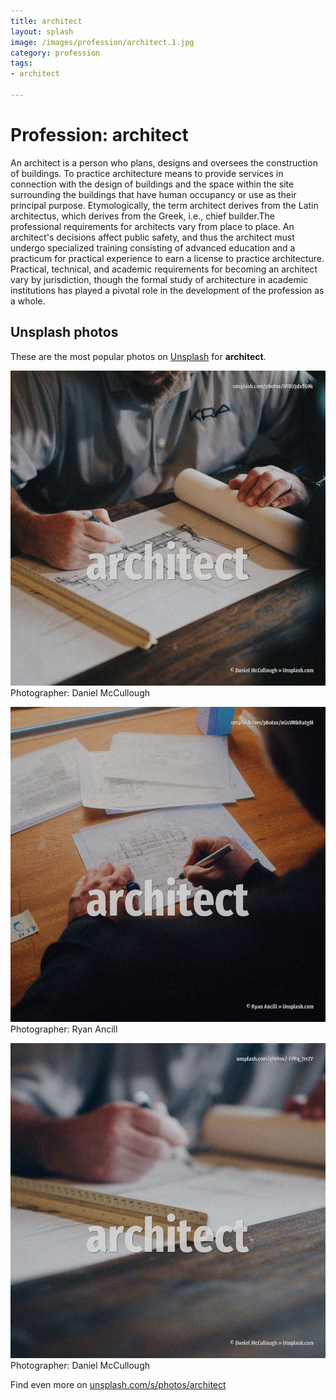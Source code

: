 ```yaml
---
title: architect
layout: splash
image: /images/profession/architect.1.jpg
category: profession
tags:
- architect

---
```

# Profession: architect

An architect is a person who plans, designs and oversees the construction of buildings.
To practice architecture means to provide services in connection with the design of buildings and 
the space within the site surrounding the buildings that have human occupancy or use as their 
principal purpose.
Etymologically, the term architect derives from the Latin architectus, which derives from the 
Greek, i.e., chief builder.The professional requirements for architects vary from place to place.
An architect's decisions affect public safety, and thus the architect must undergo specialized 
training consisting of advanced education and a practicum  for practical experience to earn a 
license to practice architecture.
Practical, technical, and academic requirements for becoming an architect vary by jurisdiction, 
though the formal study of architecture in academic institutions has played a pivotal role in the 
development of the profession as a whole.

 
## Unsplash photos
These are the most popular photos on [Unsplash](https://unsplash.com) for **architect**.
 
![architect](/images/profession/architect.1.jpg)
Photographer:  Daniel McCullough
 
![architect](/images/profession/architect.2.jpg)
Photographer:  Ryan Ancill
 
![architect](/images/profession/architect.3.jpg)
Photographer:  Daniel McCullough
 
Find even more on [unsplash.com/s/photos/architect](https://unsplash.com/s/photos/architect)
 
